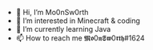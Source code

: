 - 👋 Hi, I’m Mo0nSw0rth
- 👀 I’m interested in Minecraft & coding
- 🌱 I’m currently learning Java
- 📫 How to reach me 𝕸𝖔0𝖓𝕾𝖜0𝖗𝖙𝖍#1624
